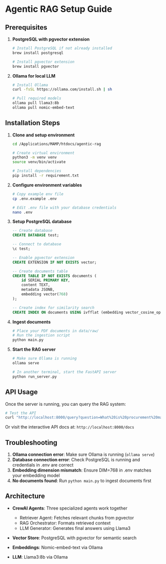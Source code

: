 # Agentic RAG Setup Guide

## Prerequisites

1. **PostgreSQL with pgvector extension**
   ```bash
   # Install PostgreSQL if not already installed
   brew install postgresql
   
   # Install pgvector extension
   brew install pgvector
   ```

2. **Ollama for local LLM**
   ```bash
   # Install Ollama
   curl -fsSL https://ollama.com/install.sh | sh
   
   # Pull required models
   ollama pull llama3:8b
   ollama pull nomic-embed-text
   ```

## Installation Steps

1. **Clone and setup environment**
   ```bash
   cd /Applications/MAMP/htdocs/agentic-rag
   
   # Create virtual environment
   python3 -m venv venv
   source venv/bin/activate
   
   # Install dependencies
   pip install -r requirement.txt
   ```

2. **Configure environment variables**
   ```bash
   # Copy example env file
   cp .env.example .env
   
   # Edit .env file with your database credentials
   nano .env
   ```

3. **Setup PostgreSQL database**
   ```sql
   -- Create database
   CREATE DATABASE test;
   
   -- Connect to database
   \c test;
   
   -- Enable pgvector extension
   CREATE EXTENSION IF NOT EXISTS vector;
   
   -- Create documents table
   CREATE TABLE IF NOT EXISTS documents (
       id SERIAL PRIMARY KEY,
       content TEXT,
       metadata JSONB,
       embedding vector(768)
   );
   
   -- Create index for similarity search
   CREATE INDEX ON documents USING ivfflat (embedding vector_cosine_ops) WITH (lists = 100);
   ```

4. **Ingest documents**
   ```bash
   # Place your PDF documents in data/raw/
   # Run the ingestion script
   python main.py
   ```

5. **Start the RAG server**
   ```bash
   # Make sure Ollama is running
   ollama serve
   
   # In another terminal, start the FastAPI server
   python run_server.py
   ```

## API Usage

Once the server is running, you can query the RAG system:

```bash
# Test the API
curl "http://localhost:8000/query?question=What%20is%20procurement%20manual"
```

Or visit the interactive API docs at: `http://localhost:8000/docs`

## Troubleshooting

1. **Ollama connection error**: Make sure Ollama is running (`ollama serve`)
2. **Database connection error**: Check PostgreSQL is running and credentials in .env are correct
3. **Embedding dimension mismatch**: Ensure DIM=768 in .env matches your embedding model
4. **No documents found**: Run `python main.py` to ingest documents first

## Architecture

- **CrewAI Agents**: Three specialized agents work together
  - Retriever Agent: Fetches relevant chunks from pgvector
  - RAG Orchestrator: Formats retrieved context
  - LLM Generator: Generates final answers using Llama3

- **Vector Store**: PostgreSQL with pgvector for semantic search
- **Embeddings**: Nomic-embed-text via Ollama
- **LLM**: Llama3:8b via Ollama
